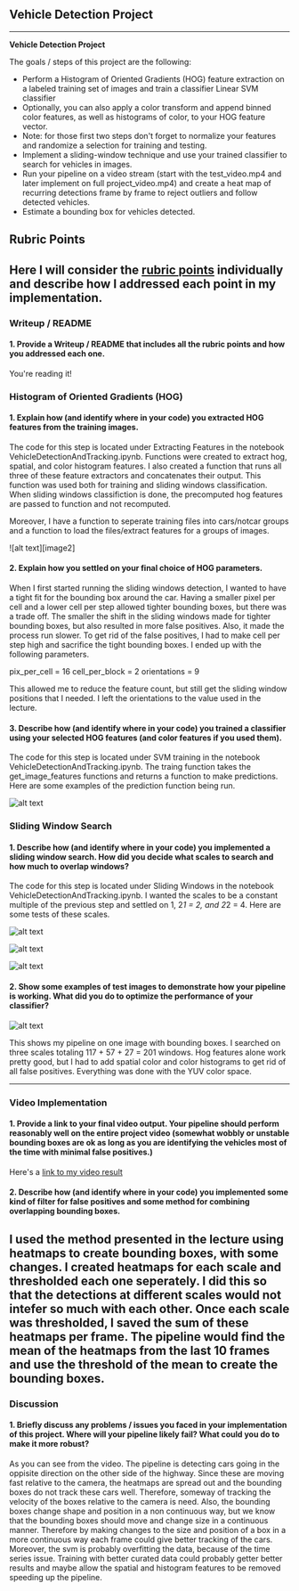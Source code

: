 ## **Vehicle Detection Project**

---

**Vehicle Detection Project**

The goals / steps of this project are the following:

* Perform a Histogram of Oriented Gradients (HOG) feature extraction on a labeled training set of images and train a classifier Linear SVM classifier
* Optionally, you can also apply a color transform and append binned color features, as well as histograms of color, to your HOG feature vector. 
* Note: for those first two steps don't forget to normalize your features and randomize a selection for training and testing.
* Implement a sliding-window technique and use your trained classifier to search for vehicles in images.
* Run your pipeline on a video stream (start with the test_video.mp4 and later implement on full project_video.mp4) and create a heat map of recurring detections frame by frame to reject outliers and follow detected vehicles.
* Estimate a bounding box for vehicles detected.

[//]: # (Image References)
[predictions]: ./writeup_images/predictions.JPG
[slidingwindows1]: ./writeup_images/slidingwindows1.JPG
[slidingwindows2]: ./writeup_images/slidingwindows2.JPG
[slidingwindows3]: ./writeup_images/slidingwindows3.JPG
[pipeline]: ./writeup_images/pipeline.JPG


## Rubric Points

Here I will consider the [rubric points](https://review.udacity.com/#!/rubrics/513/view) individually and describe how I addressed each point in my implementation.  
---
### Writeup / README

#### 1. Provide a Writeup / README that includes all the rubric points and how you addressed each one.
You're reading it!

### Histogram of Oriented Gradients (HOG)

#### 1. Explain how (and identify where in your code) you extracted HOG features from the training images.

The code for this step is located under Extracting Features in the notebook VehicleDetectionAndTracking.ipynb. Functions were created to extract hog, spatial, and color histogram features. I also created a function that runs all three of these feature extractors and concatenates their output. This function was used both for training and sliding windows classification. When sliding windows classifiction is done, the precomputed hog features are passed to function and not recomputed.

Moreover, I have a function to seperate training files into cars/notcar groups and a function to load the files/extract features for a groups of images.

![alt text][image2]

#### 2. Explain how you settled on your final choice of HOG parameters.

When I first started running the sliding windows detection, I wanted to have a tight fit for the bounding box around the car. Having a smaller pixel per cell and a lower cell per step allowed tighter bounding boxes, but there was a trade off. The smaller the shift in the sliding windows made for tighter bounding boxes, but also resulted in more false positives. Also, it made the process run slower. To get rid of the false positives, I had to make cell per step high and sacrifice the tight bounding boxes. I ended up with the following parameters.

pix_per_cell = 16
cell_per_block = 2
orientations = 9

This allowed me to reduce the feature count, but still get the sliding window positions that I needed. I left the orientations to the value used in the lecture. 

#### 3. Describe how (and identify where in your code) you trained a classifier using your selected HOG features (and color features if you used them).

The code for this step is located under SVM training in the notebook VehicleDetectionAndTracking.ipynb. The traing function takes the get_image_features functions and returns a function to make predictions. Here are some examples of the prediction function being run.

![alt text][predictions]

### Sliding Window Search

#### 1. Describe how (and identify where in your code) you implemented a sliding window search.  How did you decide what scales to search and how much to overlap windows?

The code for this step is located under Sliding Windows in the notebook VehicleDetectionAndTracking.ipynb. I wanted the scales to be a constant multiple of the previous step and settled on 1, 2*1 = 2, and 2*2 = 4. Here are some tests of these scales.

![alt text][slidingwindows1]

![alt text][slidingwindows2]

![alt text][slidingwindows3]

#### 2. Show some examples of test images to demonstrate how your pipeline is working.  What did you do to optimize the performance of your classifier?

![alt text][pipeline]

This shows my pipeline on one image with bounding boxes. I searched on three scales totaling 117 + 57 + 27 = 201 windows. Hog features alone work pretty good, but I had to add spatial color and color histograms to get rid of all false positives. Everything was done with the YUV color space.

---

### Video Implementation

#### 1. Provide a link to your final video output.  Your pipeline should perform reasonably well on the entire project video (somewhat wobbly or unstable bounding boxes are ok as long as you are identifying the vehicles most of the time with minimal false positives.)
Here's a [link to my video result](./output_videos/project_video.mp4)


#### 2. Describe how (and identify where in your code) you implemented some kind of filter for false positives and some method for combining overlapping bounding boxes.

I used the method presented in the lecture using heatmaps to create bounding boxes, with some changes. I created heatmaps for each scale and thresholded each one seperately. I did this so that the detections at different scales would not intefer so much with each other. Once each scale was thresholded, I saved the sum of these heatmaps per frame. The pipeline would find the mean of the heatmaps from the last 10 frames and use the threshold of the mean to create the bounding boxes. 
---

### Discussion

#### 1. Briefly discuss any problems / issues you faced in your implementation of this project.  Where will your pipeline likely fail?  What could you do to make it more robust?

As you can see from the video. The pipeline is detecting cars going in the oppisite direction on the other side of the highway. Since these are moving fast relative to the camera, the heatmaps are spread out and the bounding boxes do not track these cars well. Therefore, someway of tracking the velocity of the boxes relative to the camera is need. Also, the bounding boxes change shape and position in a non continuous way, but we know that the bounding boxes should move and change size in a continuous manner. Therefore by making changes to the size and position of a box in a more continuous way each frame could give better tracking of the cars. Moreover, the svm is probably overfitting the data, because of the time series issue. Training with better curated data could probably getter better results and maybe allow the spatial and histogram features to be removed speeding up the pipeline.

